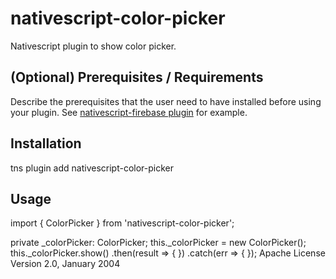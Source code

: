 # nativescript-color-picker

Nativescript plugin to show color picker.

## (Optional) Prerequisites / Requirements

Describe the prerequisites that the user need to have installed before using your plugin. See [nativescript-firebase plugin](https://github.com/eddyverbruggen/nativescript-plugin-firebase) for example.

## Installation

tns plugin add nativescript-color-picker

## Usage 

import { ColorPicker } from 'nativescript-color-picker';

private _colorPicker: ColorPicker;
this._colorPicker = new ColorPicker();
this._colorPicker.show()
        .then(result => {
       })
        .catch(err => {
        });
Apache License Version 2.0, January 2004
